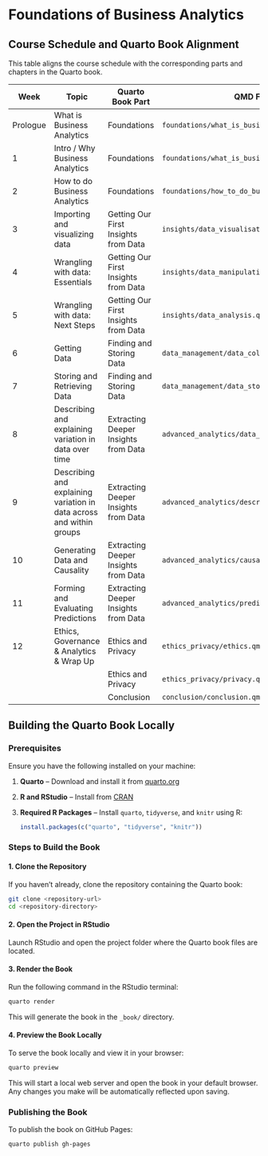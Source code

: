 
# Foundations of Business Analytics

<!-- badges: start -->
<!-- badges: end -->


## Course Schedule and Quarto Book Alignment

This table aligns the course schedule with the corresponding parts and chapters in the Quarto book.

| **Week**  | **Topic**                                           | **Quarto Book Part**                     | **QMD File**                           |
|----------|---------------------------------------------------|-----------------------------------------|----------------------------------------|
| Prologue | What is Business Analytics                         | Foundations                              | `foundations/what_is_business_analytics.qmd` |
| 1        | Intro / Why Business Analytics                    | Foundations                              | `foundations/what_is_business_analytics.qmd` |
| 2        | How to do Business Analytics                      | Foundations                              | `foundations/how_to_do_business_analytics.qmd` |
| 3        | Importing and visualizing data                    | Getting Our First Insights from Data     | `insights/data_visualisation.qmd`     |
| 4        | Wrangling with data: Essentials                   | Getting Our First Insights from Data     | `insights/data_manipulation.qmd`      |
| 5        | Wrangling with data: Next Steps                   | Getting Our First Insights from Data     | `insights/data_analysis.qmd`          |
| 6        | Getting Data                                      | Finding and Storing Data                 | `data_management/data_collection.qmd` |
| 7        | Storing and Retrieving Data                       | Finding and Storing Data                 | `data_management/data_storage.qmd`    |
| 8        | Describing and explaining variation in data over time | Extracting Deeper Insights from Data | `advanced_analytics/data_variation.qmd` |
| 9        | Describing and explaining variation in data across and within groups | Extracting Deeper Insights from Data | `advanced_analytics/descriptive_analytics.qmd` |
| 10       | Generating Data and Causality                     | Extracting Deeper Insights from Data     | `advanced_analytics/causal_analytics.qmd` |
| 11       | Forming and Evaluating Predictions                | Extracting Deeper Insights from Data     | `advanced_analytics/predictive_analytics.qmd` |
| 12       | Ethics, Governance & Analytics & Wrap Up         | Ethics and Privacy                       | `ethics_privacy/ethics.qmd`            |
|          |                                                 | Ethics and Privacy                       | `ethics_privacy/privacy.qmd`           |
|          |                                                 | Conclusion                               | `conclusion/conclusion.qmd`            |

## Building the Quarto Book Locally

### **Prerequisites**
Ensure you have the following installed on your machine:

1. **Quarto** – Download and install it from [quarto.org](https://quarto.org/)
2. **R and RStudio** – Install from [CRAN](https://cran.r-project.org/)
3. **Required R Packages** – Install `quarto`, `tidyverse`, and `knitr` using R:
   
   ```r
   install.packages(c("quarto", "tidyverse", "knitr"))
   ```

### **Steps to Build the Book**

#### 1. **Clone the Repository**  
If you haven’t already, clone the repository containing the Quarto book:

```sh
git clone <repository-url>
cd <repository-directory>
```

#### 2. **Open the Project in RStudio**
Launch RStudio and open the project folder where the Quarto book files are located.

#### 3. **Render the Book**  
Run the following command in the RStudio terminal:

```sh
quarto render
```

This will generate the book in the `_book/` directory.

#### 4. **Preview the Book Locally**  
To serve the book locally and view it in your browser:

```sh
quarto preview
```

This will start a local web server and open the book in your default browser. Any changes you make will be automatically reflected upon saving.

### **Publishing the Book**
To publish the book on GitHub Pages:

```sh
quarto publish gh-pages
```

